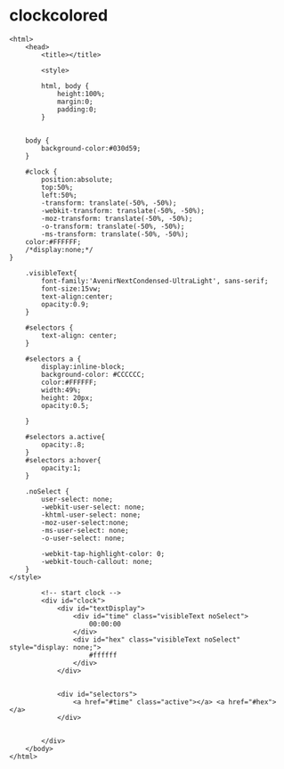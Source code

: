 # clockcolored<doctype html>
	<html>
		<head>
			<title></title>

			<style>

			html, body {
				height:100%;
				margin:0;
				padding:0;
			}

		
		body {
			background-color:#030d59;
		}

		#clock {
			position:absolute;
			top:50%;
			left:50%;
			-transform: translate(-50%, -50%);
			-webkit-transform: translate(-50%, -50%);
			-moz-transform: translate(-50%, -50%);
			-o-transform: translate(-50%, -50%);
			-ms-transform: translate(-50%, -50%);
		color:#FFFFFF;
		/*display:none;*/
	}

		.visibleText{
			font-family:'AvenirNextCondensed-UltraLight', sans-serif;
			font-size:15vw;
			text-align:center;
			opacity:0.9;
		}

		#selectors {
			text-align: center;
		}

		#selectors a {
			display:inline-block;
			background-color: #CCCCCC;
			color:#FFFFFF;
			width:49%;
			height: 20px;
			opacity:0.5;

		}

		#selectors a.active{
			opacity:.8;
		}
		#selectors a:hover{
			opacity:1;
		}

		.noSelect {
			user-select: none;
			-webkit-user-select: none;
			-khtml-user-select: none;
			-moz-user-select:none;
			-ms-user-select: none;
			-o-user-select: none;

			-webkit-tap-highlight-color: 0;
			-webkit-touch-callout: none;
		}
	</style>
<!--<script src="https://ajax.googleapis.com/ajax/libs/jquery/1.12.4/jquery.min.js"></script>-->
<script src="js/jquery.min.js" type="text/javascript" charset="utf-8"></script>
<script src="js/jquery.color.js" type="text/javascript" charset="utf-8"></script>

<script>

	$(document). ready(  function(){

		function clockUpdate(){
			//create date object
			var date = new Date();
			//parse hours, minutes, and seconds
			var hours = date. getHours();
			var minutes = date. getMinutes();
			var seconds = date. getSeconds();

			var timeString =padZero(hours) + ":" + padZero(minutes) + ":" + padZero(seconds);

			console.log(timeString);


			$("#time").html(timeString);

			var color = "#" + timeToHex(hours, minutes, seconds);

			$("#hex").html( color );

			//$('body').css({'background-color': color});

			$('body').animate({'background-color': color},  800,  function(){

				blackOrWhiteTextColorBasedOnBackground();

			});

			

		};

		clockUpdate();
		setInterval(clockUpdate, 1000);
		
		//convert time to hex string
                function timeToHex(hours, minutes, seconds) {
                    /* determine percentage of current/total time: current hour of 24, current minute of 60, etc.
                     * multiply that percentage * 255: hours = red, minutes = green, seconds = blue
                     * convert to base16 string to get hex couplet
                     * pad single digits with leading zero
                     * return all as string of 6 characters
                     */
                    return padZero(parseInt((hours / 24) * 255, 10).toString(16)) +
                           padZero(parseInt((minutes / 60) * 255, 10).toString(16)) +
                           padZero(parseInt((seconds / 60) * 255, 10).toString(16));

                           
                }

		function padZero(val){
			var value = val.toString();
			return (value.length < 2)? "0" + val : value;

		}

		$('#selectors a').click(function() {
			$( $(this).attr('href')).show().siblings().hide();
			$ (this).addClass('active').siblings().removeClass('active');//light up the bottom when click on it

		});

			//var output;

			//if (value.length < 2){
			//	output = "0" + value;
			//}	else {
			//	output = value;
			//}
			//return output
			                //change color of text based on background color
                function blackOrWhiteTextColorBasedOnBackground() {
                    //get color in rgb format, as well as locations of first and last char of the string
                    //e.g. "rgb(255, 255, 255)", 4, and 17
                    var color = $('body').css('background-color');
                    var startIndex = color.indexOf('(') + 1;
                    var lastIndex = color.indexOf(')');
                    
                    //pull string of numbers only from color (using start and end parens as indeces)
                    //  and create array of values by splitting around comma delimiter
                    var values = color.slice(startIndex,lastIndex).split(',');
                    
                    //using the brightness index, determine color contrast value
                    var o = Math.round( ( (parseInt(values[0]) * 299) + 
                                          (parseInt(values[1]) * 587) + 
                                          (parseInt(values[2]) * 114) ) / 1000);
                    //if brighter than the middle composite color value (255/2), make text black. else make white
                    (o > 127) ? $('#hex, #time').css('color', 'black') : $('#hex, #time').css('color', 'white');
                    //(o > 127) ? $('#time').css('color', 'black') : $('#time').css('color', 'white');
                }
		}
		

	  );
	//setInterval(showString, 1000);
</script>
<script>

	function showString(){
		console.log(new Date())

	}
		showString();

		setInterval(showString, 1000);


	

</script>



			<!-- start clock -->
			<div id="clock">
				<div id="textDisplay">
					<div id="time" class="visibleText noSelect">
						00:00:00
					</div>
					<div id="hex" class="visibleText noSelect" style="display: none;">
						#ffffff
					</div>
				</div>


				<div id="selectors">
					<a href="#time" class="active"></a> <a href="#hex"></a>
				</div>

				
			</div>
		</body>
	</html>
